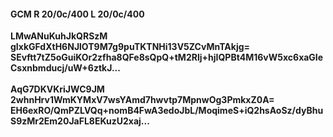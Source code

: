 #### GCM R 20/0c/400 L 20/0c/400
**LMwANuKuhJkQRSzM**<br/>**gIxkGFdXtH6NJlOT9M7g9puTKTNHi13V5ZCvMnTAkjg=**<br/>**SEvftt7tZ5oGuiKOr2zfha8QFe8sQpQ+tM2Rlj+hjIQPBt4M16vW5xc6xaGIeCsxnbmducj/uW+6ztkJ...**<br/><br/>
**AqG7DKVKriJWC9JM**<br/>**2whnHrv1WmKYMxV7wsYAmd7hwvtp7MpnwOg3PmkxZ0A=**<br/>**EH6exRO/QmPZLVQq+nomB4FwA3edoJbL/MoqimeS+iQ2hsAoSz/dyBhuS9zMr2Em20JaFL8EKuzU2xaj...**
